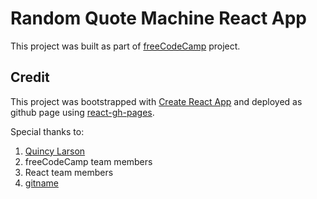 # Random Quote Machine React App

This project was built as part of [freeCodeCamp](https://www.freecodecamp.org) project.

## Credit

This project was bootstrapped with [Create React App](https://github.com/facebook/create-react-app) and deployed as github page using [react-gh-pages](https://github.com/gitname/react-gh-pages).

Special thanks to:

1. [Quincy Larson](https://github.com/QuincyLarson)
2. freeCodeCamp team members
3. React team members
4. [gitname](https://github.com/gitname)
